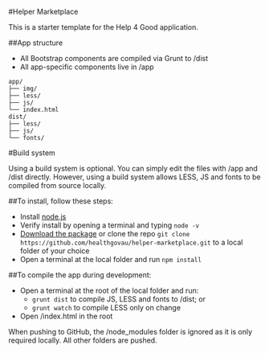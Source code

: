 #Helper Marketplace

This is a starter template for the Help 4 Good application.

##App structure

* All Bootstrap components are compiled via Grunt to /dist
* All app-specific components live in /app

```
app/
├── img/
├── less/
├── js/
└── index.html
dist/
├── less/
├── js/
└── fonts/
```

#Build system

Using a build system is optional. You can simply edit the files with /app and /dist directly. However, using a build system allows LESS, JS and fonts to be compiled from source locally.

##To install, follow these steps:

* Install [node.js](https://nodejs.org/en/)
* Verify install by opening a terminal and typing `node -v`
* [Download the package](https://github.com/healthgovau/helper-marketplace/archive/master.zip) or clone the repo `git clone https://github.com/healthgovau/helper-marketplace.git` to a local folder of your choice
* Open a terminal at the local folder and run `npm install`

##To compile the app during development:

* Open a terminal at the root of the local folder and run:
  * `grunt dist` to compile JS, LESS and fonts to /dist; or
  * `grunt watch` to compile LESS only on change
* Open /index.html in the root

When pushing to GitHub, the /node_modules folder is ignored as it is only required locally. All other folders are pushed.